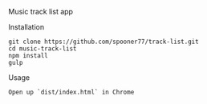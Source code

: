 Music track list app

Installation

    git clone https://github.com/spooner77/track-list.git
    cd music-track-list
    npm install
    gulp

Usage

    Open up `dist/index.html` in Chrome
